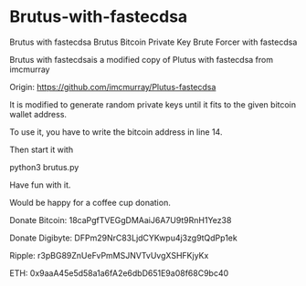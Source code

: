 # Brutus-with-fastecdsa
Brutus with fastecdsa
Brutus Bitcoin Private Key Brute Forcer with fastecdsa

Brutus with fastecdsais a modified copy of Plutus with fastecdsa from imcmurray

Origin: https://github.com/imcmurray/Plutus-fastecdsa

It is modified to generate random private keys until it fits to the given bitcoin wallet address.

To use it, you have to write the bitcoin address in line 14.

Then start it with

python3 brutus.py

Have fun with it.

Would be happy for a coffee cup donation.

Donate Bitcoin: 18caPgfTVEGgDMAaiJ6A7U9t9RnH1Yez38
 
Donate Digibyte: DFPm29NrC83LjdCYKwpu4j3zg9tQdPp1ek

Ripple: r3pBG89ZnUeFvPmMSJNVTvUvgXSHFKjyKx

ETH: 0x9aaA45e5d58a1a6fA2e6dbD651E9a08f68C9bc40

